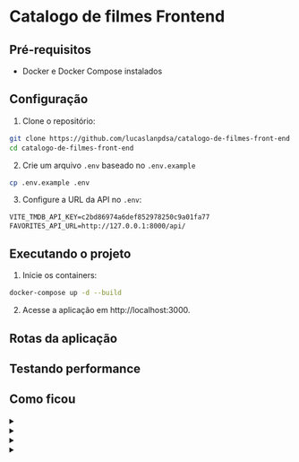 # Catalogo de filmes Frontend

## Pré-requisitos

- Docker e Docker Compose instalados

## Configuração

1. Clone o repositório:
```bash
git clone https://github.com/lucaslanpdsa/catalogo-de-filmes-front-end
cd catalogo-de-filmes-front-end
```
2. Crie um arquivo `.env` baseado no `.env.example`
```bash
cp .env.example .env
```
3. Configure a URL da API no `.env`:
```env
VITE_TMDB_API_KEY=c2bd86974a6def852978250c9a01fa77
FAVORITES_API_URL=http://127.0.0.1:8000/api/
```

## Executando o projeto

1. Inicie os containers:
```bash
docker-compose up -d --build
```
2. Acesse a aplicação em http://localhost:3000.

## Rotas da aplicação



## Testando performance



## Como ficou

<details>
<summary> </summary>
<img src="./doc/login.png">
</details>
<details>
<summary> </summary>
<img src="./doc/ .png">
</details>
<details>
<summary> </summary>
<img src="./doc/ .png">
</details>
<details>
<summary> </summary>
<img src="./doc/ .png">
</details>
